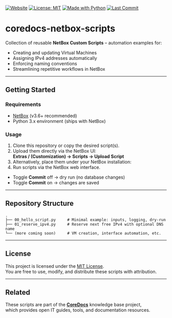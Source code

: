 [![Website](https://img.shields.io/badge/Website-coredocs.eu-9146FF?style=for-the-badge&logo=google-chrome&logoColor=white)](https://coredocs.eu)
[![License: MIT](https://img.shields.io/badge/License-MIT-green.svg?style=for-the-badge)](LICENSE)
[![Made with Python](https://img.shields.io/badge/Made%20with-Python-3776AB?style=for-the-badge&logo=python&logoColor=white)](https://www.python.org/)
[![Last Commit](https://img.shields.io/github/last-commit/swaQQii/coredocs-netbox-scripts?style=for-the-badge)](https://github.com/swaQQii/coredocs-netbox-scripts/commits/main)

# coredocs-netbox-scripts

Collection of reusable **NetBox Custom Scripts** – automation examples for:

- Creating and updating Virtual Machines  
- Assigning IPv4 addresses automatically  
- Enforcing naming conventions  
- Streamlining repetitive workflows in NetBox  

---

## Getting Started

### Requirements
- [NetBox](https://github.com/netbox-community/netbox) (v3.6+ recommended)  
- Python 3.x environment (ships with NetBox)  

### Usage
1. Clone this repository or copy the desired script(s).  
2. Upload them directly via the NetBox UI:  
   **Extras / (Customization) → Scripts → Upload Script**  
3. Alternatively, place them under your NetBox installation:  
4. Run scripts via the NetBox web interface.  
- Toggle **Commit** off → dry run (no database changes)  
- Toggle **Commit** on → changes are saved  

---

## Repository Structure

```text
.
├── 00_hello_script.py     # Minimal example: inputs, logging, dry-run
├── 01_reserve_ipv4.py     # Reserve next free IPv4 with optional DNS name
└── (more coming soon)     # VM creation, interface automation, etc.
```

---

## License
This project is licensed under the [MIT License](LICENSE).  
You are free to use, modify, and distribute these scripts with attribution.

---

## Related
These scripts are part of the **[CoreDocs](https://coredocs.eu)** knowledge base project,  
which provides open IT guides, tools, and documentation resources.
